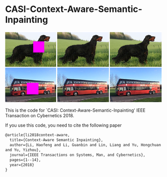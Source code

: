 # CASI-Context-Aware-Semantic-Inpainting
<p align="center">
  <img src="CASI_sample.png" width="700" title="CASI_sample">
</p>

This is the code for `CASI: Context-Aware-Semantic-Inpainting' IEEE Transaction on Cybernetics 2018.

If you use this code, you need to cite the following paper
```
@article{li2018context-aware,
  title={Context-Aware Semantic Inpainting},
  author={Li, Haofeng and Li, Guanbin and Lin, Liang and Yu, Hongchuan and Yu, Yizhou},
  journal={IEEE Transactions on Systems, Man, and Cybernetics},
  pages={1--14},
  year={2018}
}
```
